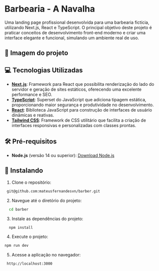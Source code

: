 # Barbearia - A Navalha

Uma landing page profissional desenvolvida para uma barbearia fictícia, utilizando Next.js, React e TypeScript. O principal objetivo deste projeto é praticar conceitos de desenvolvimento front-end moderno e criar uma interface elegante e funcional, simulando um ambiente real de uso.

## 📸 Imagem do projeto

## 💻 Tecnologias Utilizadas
- **[Next.js](https://nextjs.org/)**: Framework para React que possibilita renderização do lado do servidor e geração de sites estáticos, oferecendo uma excelente performance e SEO.
- **[TypeScript](https://www.typescriptlang.org/)**: Superset do JavaScript que adiciona tipagem estática, proporcionando maior segurança e produtividade no desenvolvimento.
- **[React](https://reactjs.org/)**: Biblioteca JavaScript para construção de interfaces de usuário dinâmicas e reativas.
- **[Tailwind CSS](https://tailwindcss.com/)**: Framework de CSS utilitário que facilita a criação de interfaces responsivas e personalizadas com classes prontas.

##  🛠️ Pré-requisitos
- **Node.js** (versão 14 ou superior): [Download Node.js](https://nodejs.org/)

## 🚀 Instalando

1.  Clone o repositório:

```bash
 git@github.com:mateusfernandesvn/barber.git
```
2.  Navegue até o diretório do projeto:

```bash
  cd barber
```

3. Instale as dependências do projeto:

```bash
  npm install
```

4. Execute o projeto:

```bash
npm run dev
```

5. Acesse a aplicação no navegador:

```bash
 http://localhost:3000
```


